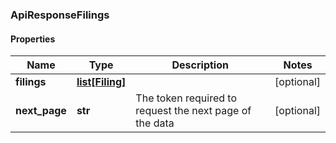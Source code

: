 ### ApiResponseFilings

#### Properties
Name | Type | Description | Notes
------------ | ------------- | ------------- | -------------
**filings** | [**list[Filing]**](Filing.md) |  | [optional] 
**next_page** | **str** | The token required to request the next page of the data | [optional] 



